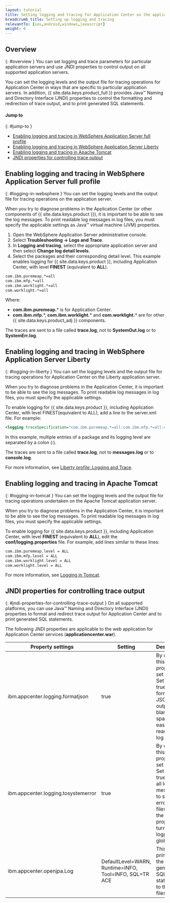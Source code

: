 ```yaml
---
layout: tutorial
title: Setting logging and tracing for Application Center on the application server
breadcrumb_title: Setting up logging and tracing
relevantTo: [ios,android,windows,javascript]
weight: 6
---
```

<!-- NLS_CHARSET=UTF-8 -->
## Overview
{: #overview }
You can set logging and trace parameters for particular application servers and use JNDI properties to control output on all supported application servers.

You can set the logging levels and the output file for tracing operations for Application Center in ways that are specific to particular application servers. In addition, {{ site.data.keys.product_full }} provides Java™ Naming and Directory Interface (JNDI) properties to control the formatting and redirection of trace output, and to print generated SQL statements.

#### Jump to
{: #jump-to }
* [Enabling logging and tracing in WebSphere Application Server full profile](#logging-in-websphere)
* [Enabling logging and tracing in WebSphere Application Server Liberty](#logging-in-liberty)
* [Enabling logging and tracing in Apache Tomcat](#logging-in-tomcat)
* [JNDI properties for controlling trace output](#jndi-properties-for-controlling-trace-output)

## Enabling logging and tracing in WebSphere Application Server full profile
{: #logging-in-websphere }
You can set the logging levels and the output file for tracing operations on the application server.

When you try to diagnose problems in the Application Center (or other components of {{ site.data.keys.product }}), it is important to be able to see the log messages. To print readable log messages in log files, you must specify the applicable settings as Java™ virtual machine (JVM) properties.

1. Open the WebSphere  Application Server administrative console.
2. Select **Troubleshooting → Logs and Trace**.
3. In **Logging and tracing**, select the appropriate application server and then select **Change log detail levels**.
4. Select the packages and their corresponding detail level. This example enables logging for {{ site.data.keys.product }}, including Application Center, with level **FINEST** (equivalent to **ALL**).

```xml
com.ibm.puremeap.*=all
com.ibm.mfp.*=all
com.ibm.worklight.*=all
com.worklight.*=all
```

Where:

* **com.ibm.puremeap.*** is for Application Center.
* **com.ibm.mfp.**\*, **com.ibm.worklight.*** and **com.worklight.*** are for other {{ site.data.keys.product_adj }} components.

The traces are sent to a file called **trace.log**, not to **SystemOut.log** or to **SystemErr.log**.

## Enabling logging and tracing in WebSphere Application Server Liberty
{: #logging-in-liberty }
You can set the logging levels and the output file for tracing operations for Application Center on the Liberty application server.

When you try to diagnose problems in the Application Center, it is important to be able to see the log messages. To print readable log messages in log files, you must specify the applicable settings.

To enable logging for {{ site.data.keys.product }}, including Application Center, with level FINEST(equivalent to ALL), add a line to the server.xml file. For example:

```xml
<logging traceSpecification="com.ibm.puremeap.*=all:com.ibm.mfp.*=all:com.ibm.worklight.*=all:com.worklight.*=all"/>
```

In this example, multiple entries of a package and its logging level are separated by a colon (:).

The traces are sent to a file called **trace.log**, not to **messages.log** or to **console.log**.

For more information, see [Liberty profile: Logging and Trace](http://www.ibm.com/support/knowledgecenter/SSEQTP_8.5.5/com.ibm.websphere.wlp.doc/ae/rwlp_logging.html?cp=SSEQTP_8.5.5%2F1-16-0-0&view=kc).

## Enabling logging and tracing in Apache Tomcat
{: #logging-in-tomcat }
You can set the logging levels and the output file for tracing operations undertaken on the Apache Tomcat application server.

When you try to diagnose problems in the Application Center, it is important to be able to see the log messages. To print readable log messages in log files, you must specify the applicable settings.

To enable logging for {{ site.data.keys.product }}, including Application Center, with level **FINEST** (equivalent to **ALL**), edit the **conf/logging.properties** file. For example, add lines similar to these lines:

```xml
com.ibm.puremeap.level = ALL
com.ibm.mfp.level = ALL
com.ibm.worklight.level = ALL
com.worklight.level = ALL
```

For more information, see [Logging in Tomcat](http://tomcat.apache.org/tomcat-7.0-doc/logging.html).

## JNDI properties for controlling trace output
{: #jndi-properties-for-controlling-trace-output }
On all supported platforms, you can use Java™ Naming and Directory Interface (JNDI) properties to format and redirect trace output for Application Center and to print generated SQL statements.

The following JNDI properties are applicable to the web application for Application Center services (**applicationcenter.war**).

| Property settings | Setting | Description | 
|-------------------|---------|-------------|
| ibm.appcenter.logging.formatjson | true | By default, this property is set to false. Set it to true to format JSON output with blank spaces, for easier reading in log files. | 
| ibm.appcenter.logging.tosystemerror | true | By default, this property is set to false. Set it to true to print all log messages to system error in log files. Use the property to turn on logging globally. | 
| ibm.appcenter.openjpa.Log | DefaultLevel=WARN, Runtime=INFO, Tool=INFO, SQL=TR  ACE | This setting prints all the generated SQL statements to the log files. | 
